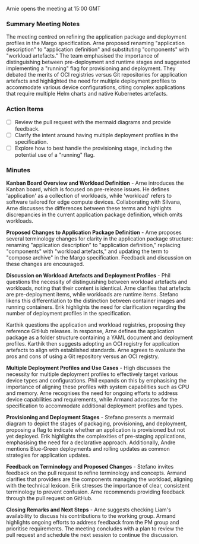 Arnie opens the meeting at 15:00 GMT

### Summary Meeting Notes
The meeting centred on refining the application package and deployment profiles in the Margo specification. Arne proposed renaming "application description" to "application definition" and substituting "components" with "workload artefacts." The team emphasised the importance of distinguishing between pre-deployment and runtime stages and suggested implementing a "running" flag for provisioning and deployment. They debated the merits of OCI registries versus Git repositories for application artefacts and highlighted the need for multiple deployment profiles to accommodate various device configurations, citing complex applications that require multiple Helm charts and native Kubernetes artefacts.

### Action Items
- [ ] Review the pull request with the mermaid diagrams and provide feedback.
- [ ]  Clarify the intent around having multiple deployment profiles in the specification.
- [ ] Explore how to best handle the provisioning stage, including the potential use of a "running" flag.

### Minutes 
**Kanban Board Overview and Workload Definition** -
Arne introduces the Kanban board, which is focused on pre-release issues. He defines 'application' as a collection of workloads, while 'workload' refers to software tailored for edge compute devices. Collaborating with Silvana, Arne discusses the differences between these terms and highlights discrepancies in the current application package definition, which omits workloads.

**Proposed Changes to Application Package Definition** -
Arne proposes several terminology changes for clarity in the application package structure: renaming "application description" to "application definition," replacing "components" with "workload artefacts," and updating the term to "compose archive" in the Margo specification. Feedback and discussion on these changes are encouraged.

**Discussion on Workload Artefacts and Deployment Profiles** -
Phil questions the necessity of distinguishing between workload artefacts and workloads, noting that their content is identical. Arne clarifies that artefacts are pre-deployment items, while workloads are runtime items. Stefano likens this differentiation to the distinction between container images and running containers. Erik highlights the need for clarification regarding the number of deployment profiles in the specification.

Karthik questions the application and workload registries, proposing they reference GitHub releases. In response, Arne defines the application package as a folder structure containing a YAML document and deployment profiles. Karthik then suggests adopting an OCI registry for application artefacts to align with established standards. Arne agrees to evaluate the pros and cons of using a Git repository versus an OCI registry.

**Multiple Deployment Profiles and Use Cases** -
High discusses the necessity for multiple deployment profiles to effectively target various device types and configurations. Phil expands on this by emphasising the importance of aligning these profiles with system capabilities such as CPU and memory. Arne recognises the need for ongoing efforts to address device capabilities and requirements, while Armand advocates for the specification to accommodate additional deployment profiles and types.

**Provisioning and Deployment Stages** -
Stefano presents a mermaid diagram to depict the stages of packaging, provisioning, and deployment, proposing a flag to indicate whether an application is provisioned but not yet deployed. Erik highlights the complexities of pre-staging applications, emphasising the need for a declarative approach. Additionally, Andre mentions Blue-Green deployments and rolling updates as common strategies for application updates.

**Feedback on Terminology and Proposed Changes** -
Stefano invites feedback on the pull request to refine terminology and concepts. Armand clarifies that providers are the components managing the workload, aligning with the technical lexicon. Erik stresses the importance of clear, consistent terminology to prevent confusion. Arne recommends providing feedback through the pull request on GitHub.

**Closing Remarks and Next Steps** -
Arne suggests checking Liam's availability to discuss his contributions to the working group. Armand highlights ongoing efforts to address feedback from the PM group and prioritise requirements. The meeting concludes with a plan to review the pull request and schedule the next session to continue the discussion.
